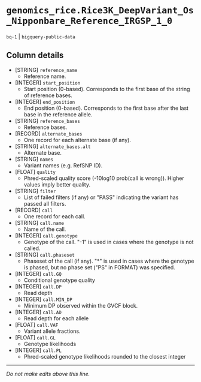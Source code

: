 # `genomics_rice.Rice3K_DeepVariant_Os_Nipponbare_Reference_IRGSP_1_0`
`bq-1` | `bigquery-public-data`

## Column details
* [STRING]    `reference_name`
  - Reference name.
* [INTEGER]   `start_position`
  - Start position (0-based). Corresponds to the first base of the string of reference bases.
* [INTEGER]   `end_position`
  - End position (0-based). Corresponds to the first base after the last base in the reference allele.
* [STRING]    `reference_bases`
  - Reference bases.
* [RECORD]    `alternate_bases`
  - One record for each alternate base (if any).
* [STRING]    `alternate_bases.alt`
  - Alternate base.
* [STRING]    `names`
  - Variant names (e.g. RefSNP ID).
* [FLOAT]     `quality`
  - Phred-scaled quality score (-10log10 prob(call is wrong)). Higher values imply better quality.
* [STRING]    `filter`
  - List of failed filters (if any) or "PASS" indicating the variant has passed all filters.
* [RECORD]    `call`
  - One record for each call.
* [STRING]    `call.name`
  - Name of the call.
* [INTEGER]   `call.genotype`
  - Genotype of the call. "-1" is used in cases where the genotype is not called.
* [STRING]    `call.phaseset`
  - Phaseset of the call (if any). "*" is used in cases where the genotype is phased, but no phase set ("PS" in FORMAT) was specified.
* [INTEGER]   `call.GQ`
  - Conditional genotype quality
* [INTEGER]   `call.DP`
  - Read depth
* [INTEGER]   `call.MIN_DP`
  - Minimum DP observed within the GVCF block.
* [INTEGER]   `call.AD`
  - Read depth for each allele
* [FLOAT]     `call.VAF`
  - Variant allele fractions.
* [FLOAT]     `call.GL`
  - Genotype likelihoods
* [INTEGER]   `call.PL`
  - Phred-scaled genotype likelihoods rounded to the closest integer

-------------------------------------------------------------------------------
*Do not make edits above this line.*
